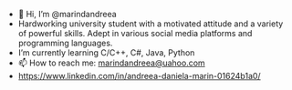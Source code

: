 - 👋 Hi, I’m @marindandreea
- Hardworking university student with a motivated attitude and a variety of powerful skills. Adept in various social media platforms and programming languages.
- I’m currently learning C/C++, C#, Java, Python 
- 📫 How to reach me: marindandreea@uahoo.com
- https://www.linkedin.com/in/andreea-daniela-marin-01624b1a0/

<!---
marindandreea/marindandreea is a ✨ special ✨ repository because its `README.md` (this file) appears on your GitHub profile.
You can click the Preview link to take a look at your changes.
--->
